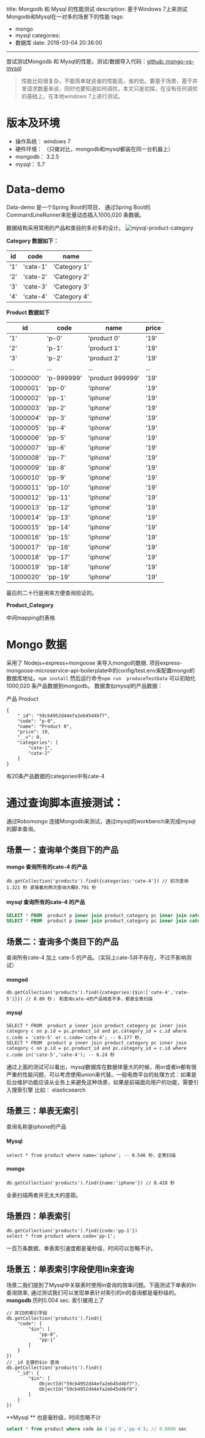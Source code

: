 title: Mongodb 和 Mysql 的性能测试
description: 基于Windows 7上来测试Mongodb和Mysql在一对多的场景下的性能
tags:
  - mongo
  - mysql
categories:
  - 数据库
date: 2018-03-04 20:36:00
---
尝试测试Mongodb 和 Mysql的性能，测试/数据导入代码：[github: mongo-vs-mysql](https://github.com/choelea/mongo-vs-mysql)
> 性能比较很复杂，不能简单就说谁的性能高，谁的低。要基于场景，基于并发请求数量来谈，同时也要知道如何调优，本文只是初探，在没有任何调优的基础上，在本地windows 7上进行测试。
# 版本及环境

 - 操作系统：  windows 7 
 - 硬件环境： （只做对比，mongodb和mysql都装在同一台机器上） 
 - mongodb：  3.2.5
 - mysql：    5.7

# Data-demo
Data-demo 是一个Spring Boot的项目， 通过Spring Boot的CommandLineRunner来批量动态插入1000,020 条数据。

数据结构采用常用的产品和类目的多对多的设计。 
![mysql-product-category](/assets/preimg/Database-Technologies/mysql-product-category.png)

**Category 数据如下：**

id | code | name  
---|-----|----
'1'| 'cate-1'| 'Category 1'
'2'| 'cate-2'| 'Category 2'
'3'| 'cate-3'| 'Category 3'
'4'| 'cate-4'| 'Category 4'

**Product 数据如下**

id | code | name  | price
-- | ---- | ----- | -----
'1'| 'p-0'| 'product 0'| '19'
'2'| 'p-1'| 'product 1'| '19'
'3'| 'p-2'| 'product 2'| '19'
 ...|  ... |  ...          |...
'1000000'| 'p-999999'| 'product 999999'| '19'
'1000001'| 'pp-0'| 'iphone'| '19'
'1000002'| 'pp-1'| 'iphone'| '19'
'1000003'| 'pp-2'| 'iphone'| '19'
'1000004'| 'pp-3'| 'iphone'| '19'
'1000005'| 'pp-4'| 'iphone'| '19'
'1000006'| 'pp-5'| 'iphone'| '19'
'1000007'| 'pp-6'| 'iphone'| '19'
'1000008'| 'pp-7'| 'iphone'| '19'
'1000009'| 'pp-8'| 'iphone'| '19'
'1000010'| 'pp-9'| 'iphone'| '19'
'1000011'| 'pp-10'| 'iphone'| '19'
'1000012'| 'pp-11'| 'iphone'| '19'
'1000013'| 'pp-12'| 'iphone'| '19'
'1000014'| 'pp-13'| 'iphone'| '19'
'1000015'| 'pp-14'| 'iphone'| '19'
'1000016'| 'pp-15'| 'iphone'| '19'
'1000017'| 'pp-16'| 'iphone'| '19'
'1000018'| 'pp-17'| 'iphone'| '19'
'1000019'| 'pp-18'| 'iphone'| '19'
'1000020'| 'pp-19'| 'iphone'| '19'	

最后的二十行是用来方便查询验证的。

**Product_Category**

中间mapping的表格


# Mongo 数据
采用了 Nodejs+express+mongoose 来导入mongo的数据. 项目express-mongoose-microservice-api-boilerplate中的config/test.env来配置mongo的数据库地址。`npm install` 然后运行命令`npm run  produceTestData` 可以初始化1000,020 条产品数据到mongodb。 数据类似mysql的产品数据：

产品 Product
```
{
	"_id": "59cb4952d44efa2eb45d4bf7",
	"code": "p-0",
	"name": "Product 0",
	"price": 19,
	"__v": 0,
	"categories": [
		"cate-1",
		"cate-2"
	]
}
```
有20条产品数据的categories中有cate-4

# 通过查询脚本直接测试：
通过Robomongo 连接Mongodb来测试，通过mysql的workbench来完成mysql的脚本查询。
## 场景一：查询单个类目下的产品
#### mongo 查询所有的cate-4 的产品
``` mongodb
db.getCollection('products').find({categories:'cate-4'}) // 初次查询1.321 秒 紧接着的两次查询大概0.791 秒
```
#### mysql 查询所有的cate-4 的产品

``` sql
SELECT * FROM  product p inner join product_category pc inner join category c on p.id=pc.product_id and pc.category_id=c.id where c.code ='cate-4'; -- 毫秒级，时间可以忽略不计, 产品和类目的code都是unique的索引，所以查询速度很快
SELECT * FROM  product p inner join product_category pc inner join category c on p.id=pc.product_id and pc.category_id=c.id where c.name ='Category 4'; -- 6.2秒，name不是索引，所以慢。（索引的用处毫无疑问，无需赘述）
```
## 场景二：查询多个类目下的产品
查询所有cate-4 加上 cate-5 的产品。（实际上cate-5并不存在，不过不影响测试）
#### mongod 
```
db.getCollection('products').find({categories:{$in:['cate-4','cate-5']}}) // 0.89 秒； 和查询cate-4的产品相差不多，都是全表扫描
```
#### mysql 
```
SELECT * FROM  product p inner join product_category pc inner join category c on p.id = pc.product_id and pc.category_id = c.id where c.code = 'cate-5' or c.code='cate-4'; -- 6.177 秒，
SELECT * FROM  product p inner join product_category pc inner join category c on p.id = pc.product_id and pc.category_id = c.id where c.code in('cate-5','cate-4'); -- 6.24 秒
```
通过上面的测试可以看出，mysql数据库在数据体量大的时候，用or或者in都有很严重的性能问题，可以考虑使用union来代替。一般电商平台的处理方式：如果是后台维护功能应该从业务上来避免这种场景，如果是前端面向用户的功能，需要引入搜索引擎 比如： elasticsearch

## 场景三：单表无索引
查询名称是iphone的产品
#### Mysql 
```
select * from product where name='iphone'; -- 0.546 秒，全表扫描
```
#### mongo

```
db.getCollection('products').find({name:'iphone'}) // 0.428 秒
```
全表扫描两者并无太大的差距。

## 场景四：单表索引
```
db.getCollection('products').find({code:'pp-1'})  
select * from product where code='pp-1';
```
一百万条数据，单表索引速度都是毫秒级，时间可以忽略不计。

## 场景五：单表索引字段使用In来查询
场景二我们提到了Mysql中关联表时使用in查询的效率问题。下面测试下单表的In查询效率, 通过测试我们可以发现单表针对索引的in的查询都是毫秒级的。
**mongodb** 历时0.004 sec. 索引被用上了
```mongodb
// 非ID的索引字段
db.getCollection('products').find({
    "code": {
        "$in": [
            "pp-0",
            "pp-1"
        ]
    }
})
// _id 主键的$in 查询
db.getCollection('products').find({
    "_id": {
        "$in": [
            ObjectId("59cb4952d44efa2eb45d4bf7"),
            ObjectId("59cb4952d44efa2eb45d4bf8")
        ]
    }
})
```
**Mysql ** 也是毫秒级，时间忽略不计

``` sql
select * from product where code in ('pp-0','pp-4'); // 0.0000 sec
```


